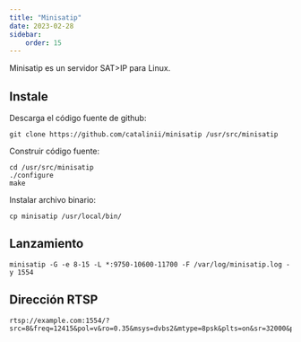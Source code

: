 ```yaml
---
title: "Minisatip"
date: 2023-02-28
sidebar:
    order: 15
---
```


Minisatip es un servidor SAT>IP para Linux.

## Instale[](/es/misc/tools-and-utilities/minisatip#install)

Descarga el código fuente de github:

```
git clone https://github.com/catalinii/minisatip /usr/src/minisatip
```

Construir código fuente:

```
cd /usr/src/minisatip
./configure
make
```

Instalar archivo binario:

```
cp minisatip /usr/local/bin/
```

## Lanzamiento[](/es/misc/tools-and-utilities/minisatip#launch)

```
minisatip -G -e 8-15 -L *:9750-10600-11700 -F /var/log/minisatip.log -y 1554
```

## Dirección RTSP[](/es/misc/tools-and-utilities/minisatip#rtsp-address)

```
rtsp://example.com:1554/?src=8&freq=12415&pol=v&ro=0.35&msys=dvbs2&mtype=8psk&plts=on&sr=32000&pids=all
```
